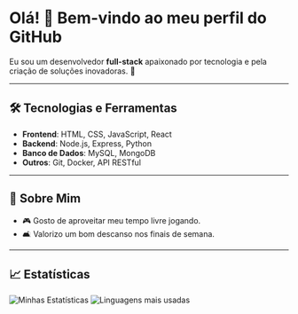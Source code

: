 # Olá! 👋 Bem-vindo ao meu perfil do GitHub

Eu sou um desenvolvedor **full-stack** apaixonado por tecnologia e pela criação de soluções inovadoras. 🚀

---

## 🛠️ Tecnologias e Ferramentas
- **Frontend**: HTML, CSS, JavaScript, React
- **Backend**: Node.js, Express, Python
- **Banco de Dados**: MySQL, MongoDB
- **Outros**: Git, Docker, API RESTful

---

## 📌 Sobre Mim
- 🎮 Gosto de aproveitar meu tempo livre jogando.
- 🛋️ Valorizo um bom descanso nos finais de semana.

---

## 📈 Estatísticas
![Minhas Estatísticas](https://github-readme-stats.vercel.app/api?username=EduardoMaltauro&show_icons=true&theme=radical)
![Linguagens mais usadas](https://github-readme-stats.vercel.app/api/top-langs/?username=EduardoMaltauro&layout=compact&theme=radical)
